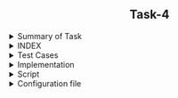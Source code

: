 <h2 align="center">Task-4</h2>

<details>
  <summary> Summary of Task </summary>
  <ul>
    <br>
    <li> Create a testScript to analyse reliability of the Evaluation script .</li>
  </ul>
</details>

<details>
<summary> INDEX </summary>
  <ul>
    <br>
    <li> Test cases</li>
    <li> Implementation </li>
    <li> script </li>
    <li> Configuration file </>
      <li> log file </>
    <li> Conclusion  </li>
  </ul>
  </details>
  
<details>
  <summary> Test Cases </summary>
  
|S.NO|Test Cases|Test Case Description|Expected Result|Test Status|
|:----:|:-----:|:-----:|:-----:|:-----:|
|1|**Published Url** |Spread sheet link published by using publish to web option from file of spreadsheet and select the .csv format |Url should be published|**PASS** |
|2|**The path of commands  is declared in Variable** |I declared the path of commands in variables in the configuration file which i used in the script file. |Path of command should be declare in the variable |**PASS**|
|3|**Google spread sheet downloaded in CSV format** |I used wget with -q option with url of the google spread sheet to download in csv format -q option is used for silently downloaded <br/> I used this $WGET $WGETOPT1 $MYURL01 and $MYURL02 the value of these variable extracting from the configuration file |Google spreadsheet in csv format should be downloaded |**PASS** |
|4|**Rename downloaded files**|Renamed  files by using mv command  <br/> I used this $MV $OLDFILENAME1 $NEWFILENAME1  the value of these variable extract from the configuration file |Files should be renamed|**PASS** |
|5 |**DISPLAY THE OUTPUT using configuration file** | I used the source of configuration file in the script and run the script  <br/> I used  this to extract the required column (awk -F "," '{print "Name :",$name1, "\n", "Sum :",$average1* z "\n", "Average :",$average1, "\n"}') |Script should be run and display the output |**PASS** |
|6 |**Adding the column in the spreadsheet** |Add the column in the spreadsheet and gives the word to all students |Output should be updated |**PASS** |
|7 |**Adding the row in the spreadsheet** |Add the row in the spreadsheet and gives the word in all the columns |Output should be updated |**PASS** |
|8 |**Compair test script** |Using diff command comapred the both file and got result|Script should be run and display the output |**pass** |
  
</details>


<details>
  <summary> Implementation </summary>
  
In this script, first of all I copied the spreadsheet link to csv link through web publish option. After that I downloaded the link to the spreadsheet with the wget command and rename the download file with the mv command. Then I got the required output from awk command. after that i used diff command in my test script and compare the both files and got the required output.
  
 </details>
 
 <details>
  <summary> Script </summary>
  
#!/bin/bash

  PWD=`/usr/bin/pwd`

  #Here we given the path of configuration file using source command

  source $PWD/mytask2conf.conf

  #========================================================================================================================================================

  #function  genratelog()

  #{ if [[ $? -ne 0 ]];                                                                   #HERE FUCTIONS IS USED TO CHECK THE WORKING OF COMMANDS IF

  #then                                                                            #ANY COMMAND GOT ANY ERROR OR SOMETHING THE FUNTION WILL
 
  #$ECHO "COMMAND ERROR $1" >>$log                                                      #STOP THE SCRIPT IMMEDIATELY AND AFTER THAT THE LOG

  #exit 1                                                                                        #FOR THAT PERTICULAR COMMAND WILL BE SAVED IN

  #else $ECHO $DATE $1                                                                    #LOG FILE


  #fi }

  #=========================================================================================================================================================

  #source /home/pradeep/task/scriptconfig.conf

  #if condition is true then print error in sheet otherwise go to the else.

  if [ $MYURL01 = $0 ]

then

$ECHO "This error for sheet1"

else

#$ECHO "==================First sheet output==================="

  $ECHO "==================First sheet output==================="  > $DATADIR1


#Here wget command is used to download spreadsheet 1 with the help of url

  $ECHO "$(date) downloading sheet 1" >> "$log"

$WGET $WGETOPT1 $MYURL01

#genratelog

  $ECHO "$(date) sheet1 downloaded succesfully" >> "$log"

  #$ECHO "$(date) [wget command] download the csv file using wget command $WGET $WGETOPT1 $MYURL01" >> "$log"  #Collect logs in log file


  #Here mv command is used to rename the file

  $MV $OLDFILENAME1 $NEWFILENAME1

  $CP $NEWFILENAME1 $DATADIR

  #genratelog

  $ECHO "$(date) [mv command] It rename the downloaded file using mv command $MV $OLDFILENAME1 $NEWFILENAME1" >> "$log"  #Collect logs in log file


  #Here the exact column  Intern Name is found.

  #Here $CAT is used to show the contents of a file.

  #GREP is used to find the row with a specific name.

  #-i is used to find letters whether the letter is in upercase or in lowercase.

  #Here tr command is used to translate and delete characters.

  #Here wc -c command is used to count commas.

  #The below command  shows the total number of commas.

  COUNT1=$($CAT $NEWFILENAME1 | $GREP $GREPOPT1 $NAMECOL | $AWK -F "$INTERNCOL" '{print $1}'|$TR $TROPT1 , | $WC $WCOPT1)

  #genratelog

  $ECHO "$(date) [count commas] count the no of commas before the Intern name $COUNT1" >> "$log"  #Collect logs in log file

#ADD1 is used to add 1 to the total number of commas.

  ADD1=1

  #genratelog

  $ECHO "$(date) [add 1 in the previous result of commas] $ADD1" >> "$log"  #Collect logs in log file

#PLUS1 is used to get the exact column no.

  PLUS1=$((COUNT1+ADD1))

  #genratelog

  $ECHO "$(date)  [total commas for extract the Intern name column ] $PLUS1" >> "$log"  #Collect logs in log file

$ECHO "Afetr adding 1 total commas before Intern Name column $PLUS1"

#Here the exact column Average is found.

  #Here $CAT is used to show the contents of a file.

  #GREP is used to find the row with a specific name.

  #-i is used to find letters whether the letter is in upercase or in lowercase.
  

  #Here tr command is used to translate and delete characters.

  #Here wc -c command is used to count commas.

  #The below command shows the total number of commas.

  COUNT2=$($CAT $NEWFILENAME1 | $GREP $GREPOPT1 $avgcolumn | $AWK $AWKOPT1 "$AVGCOLUMN" '{print $1}'|$TR $TROPT1 , | $WC $WCOPT1)

  #genratelog

  $ECHO "$(date) [count commas] count the no of commas before the Average $COUNT2" >> "$log"  #Collect logs in log file

#ADD2 is used to add 1 to the total number of commas.

  ADD2=1

  #genratelog

  $ECHO "$(date) [add 1 in the total no of commas before average column to get the exact average column] $ADD2" >> "$log"  #Collect logs in log file

#PLUS2 is used to get the exact column no.

  PLUS2=$((COUNT2+ADD2))

  #genratelog

  $ECHO "$(date) [commas for extract the average column] $PLUS2" >> "$log"  #Collect logs in log file

$ECHO "After adding 1 total commas before Average column $PLUS2"

  ###########################

  $ECHO "Without adding 1 total commas before Intern Name $COUNT1"

  $ECHO "Without adding 1 total commas before Average $COUNT2"

  AUTOMUL=$((COUNT2-COUNT1))

  $ECHO "diffrence of Intern name and Average$AUTOMUL"

  VAL1=1

  ACTVAL=$((AUTOMUL-VAL1))

  $ECHO "pls multiply by this numbere=$ACTVAL"

  ###########################

  #========================================================================================================================#

  #Here $ cat is used to show the contents of a file.

  #$TAIL -n + 4 is used to not show the beginning 4 line of the file.

  #$AWK is used to extract the required column and print the Name Sum and Average.

  #Extracting value from average1 $ PLUS1

  #extracting value from name1 $ PLUS2

  #Extracting value from x $ value1

  $CAT $NEWFILENAME1 | $TAIL -n+4 | awk -F "," '{print "Name : ",$name1, "\n", "Sum : ",$average1*z, "\n", "Avg : ",$average1, "\n"}' name1=$PLUS1 average1=$PLUS2 z=$ACTVAL >> 
  $DATADIR1

  #output1=`$CAT $NEWFILENAME1 | $TAIL -n+4 | awk -F "," '{print "Name : ",$name1, "\n", "Sum : ",$average1*z, "\n", "Avg : ",$average1, "\n"}' name1=$PLUS1 average1=$PLUS2 
  z=$ACTVAL`

  #genratelog

  #$ECHO "$output1" >> $DATADIR1

  #$ECHO "$(date) [output for sheet 1] successfully print sheet1 the required output" >> "$log"  #Collect logs in log file

  fi
  
#diff -y /home/pradeep/mytask1/datafile23/output11.txt /home/pradeep/mytask2/datafile24/output20.txt

  $DIFF -y $OLD_DATA_FILE_PATH1 $NEW_DATA_FILE_PATH1
  
#genratelog

  $ECHO "$(date) [output for diffrence sheet 1] successfully diffrence showing  sheet1 the required output" >> "$log"  #Collect logs in log file

  if [[ $? -eq 0 ]];

  then
 
  echo "=======================Pass match found========================="

  else

  echo "=====================Fail match not found========================"

  fi

###############################################################################################################################################################

  ##############################################################################################################################################################

  if [ $MYURL02 = $0 ]

then

$ECHO "This error for sheet2"

else

#$ECHO "==================Second sheet output==================="

  $ECHO "==================Second sheet output===================" > $DATADIR2

#Here wget command is used to download spreadsheet 1 with the help of url

  $WGET $WGETOPT1 $MYURL02

  #genratelog

  $ECHO "$(date) [wget command] download the csv file using wget command $WGET $WGETOPT1 $MYURL02" >> "$log" #Collect logs in log file

#Here mv command is used to rename the file

  $MV $OLDFILENAME2 $NEWFILENAME2

  $CP $NEWFILENAME2 $DATADIR

  #genratelog

  $ECHO "$(date) [mv command] download sheet2 csv file using mv command $MV $OLDFILENAME2 $NEWFILENAME2" >> "$log"  #Collect logs in log file

#Here the exact column  Intern Name is found.

  #Here $CAT is used to show the contents of a file.

  #GREP is used to find the row with a specific name.

  #-i is used to find letters whether the letter is in upercase or in lowercase.

  #Here tr command is used to translate and delete characters.

  #Here wc -c command is used to count commas.

  #The below command shows the total number of commas.

  COUNT11=$($CAT $NEWFILENAME2 | $GREP $GREPOPT1 $NAMECOL | $AWK $AWKOPT1 "Intern Name" '{print $1}'|$TR $TROPT1 , | $WC $WCOPT1)

  #genratelog

  $ECHO "$(date) [count comma for intername] count the no of commas before the Intern name $COUNT11" >> "$log"  #Collect logs in log file


  #ADD11 is used to add 1 to the total number of commas.

  ADD11=1

  #genratelog

  $ECHO "$(date) [add 1 in the total no of commas before Intern name column to get the exact Intern name column] $ADD11" >> "$log"

#PLUS11 is used to get the exact column no.

  PLUS11=$((COUNT11+ADD11))

  #genratelog

  $ECHO "$(date)  [total commas for intername] download sheet2 csv file using this command $PLUS11" >> "$log"  #Collect logs in log file

$ECHO "Afetr adding 1 total commas before Intern Name column $PLUS11"

#Here the exact column Average is found.

  #Here $CAT is used to show the contents of a file.

  #GREP is used to find the row with a specific name.

  #-i is used to find letters whether the letter is in upercase or in lowercase.

  #Here tr command is used to translate and delete characters.

  #Here wc -c command is used to count commas.

  #The below commands shows the total number of commas.

  COUNT22=$($CAT $NEWFILENAME2 | $GREP $GREPOPT1 $avgcolumn | $AWK $AWKOPT1 "$AVGCOLUMN" '{print $1}'|$TR $TROPT1 , | $WC $WCOPT1)

  #genratelog

  $ECHO "$(date) [count commas] count the no of commas before the Average $COUNT22" >> "$log"  #Collect logs in log file

#ADD22 is used to add 1 to the total number of commas.

  ADD22=1

#$ECHO "$(date) [add 1 for Average] download sheet2 csv file using this command $ADD22" >> "$log"  #Collect logs in log file

#PLUS22 is used to get the exact column no.

  PLUS22=$((COUNT22+ADD22))

  #genratelog

  $ECHO "$(date) [commas for extract the average column] $PLUS22" >> "$log"  #Collect logs in log file

$ECHO "After adding 1 total commas before Average column $PLUS22"

#========================================================================================================================#

$ECHO "Without adding 1 total commas before Intern Name $COUNT11"

  $ECHO "Without adding 1 total commas before Average $COUNT22"

  AUTOMUL1=$((COUNT22-COUNT11))

  $ECHO "diffrence of Intern name and Average$AUTOMUL1"

  VAL2=1

  ACTVAL1=$((AUTOMUL1-VAL2))

  $ECHO "pls multiply by this numbere=$ACTVAL1"

#========================================================================================================================#

#Here $ cat is used to show the contents of a file.

  #$TAIL -n + 4 is used to not show the beginning 4 line of the file.

  #$AWK is used to extract the required column and print the Name Sum and Average.

  #Extracting value from average1 $ PLUS11

  #extracting value from name1 $ PLUS22

  #Extracting value from x $ value2

  $CAT $NEWFILENAME2 | $TAIL -n+4 | awk -F "," '{print "Name : ",$name1, "\n", "SUM : ",$average1*s, "\n", "Avg : ",$average1, "\n"}' name1=$PLUS11 average1=$PLUS22 s=$ACTVAL1 >> $DATADIR2

  #output2=`$CAT $NEWFILENAME2 | $TAIL -n+4 | awk -F "," '{print "Name : ",$name1, "\n", "SUM : ",$average1*s, "\n", "Avg : ",$average1, "\n"}' name1=$PLUS11 average1=$PLUS22 s=$ACTVAL1`

  #$ECHO "$output2" >> $DATADIR2


  #$ECHO "$(date) [output for sheet 2] successfully print sheet2 the required output" >> "$log"  #Collect logs in log file

fi

#diff -y /home/pradeep/mytask1/datafile23/output12.txt /home/pradeep/mytask2/datafile24/output21.txt

  $DIFF -y $OLD_DATA_FILE_PATH2 $NEW_DATA_FILE_PATH2

  #genratelog

  $ECHO "$(date) [output for diffrence sheet 2] successfully diffrence showing  sheet2 the required output" >> "$log"  #Collect logs in log file

  if [[ $? -eq 0 ]];

  then
 
  echo "===============Pass match found================="

  else

  echo "==============Fail match not found==============="

  fi

  
 </details>
 
 
 <details>
  <summary> Configuration file </summary>
  
  #This is the main configuration file of script

#============================================================

#Variable declaration of command path which used in script

#wget command is a Linux command line utility that helps us to download the files from the web.

  WGET=/usr/bin/wget

  #echo command in linux is used to display line of text/stringon terminal.

  ECHO=/usr/bin/echo

  #mv command renames a file or folder and moves a group of files to a different directory

  MV=/usr/bin/mv

  #cat command allows us to create single or multiple files, view contain of file, concatenate files and redirect output in terminal or files.

  CAT=/usr/bin:/cat

  #awk command searches files for text containing a pattern. When a line or text matches, awk performs a specific action on that line/text.

  AWK=/usr/bin/awk

  #tail commandprint the last N number of data of the given input.

  TAIL=/usr/bin/tail

  #tr is a command for translating or deleting characters.

  TR=/usr/bin/tr

  #The grep command in unix or linux system is used to print the lines that match a given pattern.

  GREP=/usr/bin/grep

  #wc Command in Linux Count Number of Lines, Words, and Character.

  WC=/usr/bin/wc

  #pwd command prints the path of the working directory

  PWD=/usr/bin/pwdi

  #cp command is used to copy files or group of files or directory.

  CP=/usr/bin/cp

  #date command is used to display the system date and time.

  DATE=/usr/bin/date

  #=/usr/bin/

  DIFF=/usr/bin/diff

  #====================================================================================================================================================

  #wget command option

  #The download output is not visible so -q is used

  WGETOPT1=-q

  #====================================================================================================================================================

  #tr command option

  #-cd option used for delete the character.

  TROPT1=-cd

  #===================================================================================================================================================

  #wc command option

  #-c is used ko count the character

  WCOPT1=-c

  #===================================================================================================================================================

  #grep command option

  #-i option used for displays both uppercase and lowercase results.

  GREPOPT1=-i

  #===================================================================================================================================================

  #awk command option

  #-F used for the input field separator.

  AWKOPT1=-F

  #===================================================================================================================================================

  #here url used to download the spreadsheet in the format CSV

  #Below url01 for download the spreadsheet 1

  MYURL01=https://docs.google.com/spreadsheets/d/e/2PACX-1vS9pmOTPTCVI3XdmGtzetXIm9YVD2cnLDXAkBviswsYAifm9d9dq_iKfPFaHOMpL9oxtSJBh-u9R5CW/pub?output=csv


  #====================================================================================================================================================

  #Below url02 for download the spreadsheet 2

  MYURL02=https://docs.google.com/spreadsheets/d/e/2PACX-1vSEjogtwoNCCLzmjLHSegdJXH-icphTYJfzpAGC7WYOBPqgkwXNgcC3HQGpfU4tP-Jf8KUTVOHBloX6/pub?output=csv

  #=====================================================================================================================================================

  #Rename the downloaded file 1

  #OLDFILENAME1=/home/pradeep/Task-3/datafile/pub?output=csv

  OLDFILENAME1=/home/pradeep/mytask2/pub?output=csv

  #NEWFILENAME1=/home/pradeep/Task-3/datafile/sheet1.csv

  NEWFILENAME1=/home/pradeep/mytask2/sheet1.csv

  #=====================================================================================================================================================

  #Rename the downloaded file 2

  OLDFILENAME2=/home/pradeep/mytask2/pub?output=csv

  NEWFILENAME2=/home/pradeep/mytask2/sheet2.csv

  #====================================================================================================================================================

  #Column of spreadsheet

  AVGCOLUMN=Average

  avgcolumn=average

  #namecolumn=name

  #=================================================================================================================================================

  #Extra column

  NAMECOL=Name

  INTERNCOL=Intern

  SUMCOL=Sum

  AVGCOL=Avg

  #==================================================================================================================================================

  #log file of script

  log=/home/pradeep/mytask2/mytask2.log

  #==================================================================================================================================================

  #directory for datafile

  DATADIR=/home/pradeep/mytask2/datafile24

  DATADIR1=/home/pradeep/mytask2/datafile24/output20.txt

  DATADIR2=/home/pradeep/mytask2/datafile24/output21.txt

  #==================================================================================================================================================

  OLD_DATA_FILE_PATH1=/home/pradeep/mytask1/datafile23/output11.txt

  OLD_DATA_FILE_PATH2=/home/pradeep/mytask1/datafile23/output12.txt

  NEW_DATA_FILE_PATH1=/home/pradeep/mytask2/datafile24/output20.txt

  NEW_DATA_FILE_PATH2=/home/pradeep/mytask2/datafile24/output21.txt

#==================================================================================================================================================

  
  <details>
    
  <summary> log file </summary>
 
    Mon May 24 02:14:10 IST 2021 DOWNLOADING SHEET 1
Mon May 24 02:14:12 IST 2021SHEET1 DOWNLOADED SUCCESSFULLY
Mon May 24 02:26:46 IST 2021 downloading sheet 1
Mon May 24 02:26:53 IST 2021 sheet1 downloaded succesfully
Mon May 24 02:26:53 IST 2021 [mv command] It rename the downloaded file using mv command /usr/bin/mv /home/pradeep/mytask2/pub?output=csv /home/pradeep/mytask2/sheet1.csv
Mon May 24 02:26:53 IST 2021 [count commas] count the no of commas before the Intern name 1
Mon May 24 02:26:53 IST 2021 [add 1 in the previous result of commas] 1
Mon May 24 02:26:53 IST 2021  [total commas for extract the Intern name column ] 2
Mon May 24 02:26:53 IST 2021 [count commas] count the no of commas before the Average 10
Mon May 24 02:26:53 IST 2021 [add 1 in the total no of commas before average column to get the exact average column] 1
Mon May 24 02:26:53 IST 2021 [commas for extract the average column] 11
Mon May 24 02:26:53 IST 2021 [output for diffrence sheet 1] successfully diffrence showing  sheet1 the required output
Mon May 24 02:26:56 IST 2021 [wget command] download the csv file using wget command /usr/bin/wget -q https://docs.google.com/spreadsheets/d/e/2PACX-1vSEjogtwoNCCLzmjLHSegdJXH-icphTYJfzpAGC7WYOBPqgkwXNgcC3HQGpfU4tP-Jf8KUTVOHBloX6/pub?output=csv
Mon May 24 02:26:56 IST 2021 [mv command] download sheet2 csv file using mv command /usr/bin/mv /home/pradeep/mytask2/pub?output=csv /home/pradeep/mytask2/sheet2.csv
Mon May 24 02:26:56 IST 2021 [count comma for intername] count the no of commas before the Intern name 1
Mon May 24 02:26:56 IST 2021 [add 1 in the total no of commas before Intern name column to get the exact Intern name column] 1
Mon May 24 02:26:56 IST 2021  [total commas for intername] download sheet2 csv file using this command 2
Mon May 24 02:26:56 IST 2021 [count commas] count the no of commas before the Average 10
Mon May 24 02:26:56 IST 2021 [commas for extract the average column] 11
Mon May 24 02:26:56 IST 2021 [output for diffrence sheet 2] successfully diffrence showing  sheet2 the required output
Mon May 24 02:29:58 IST 2021 downloading sheet 1
Mon May 24 02:30:05 IST 2021 sheet1 downloaded succesfully
Mon May 24 02:30:05 IST 2021 [mv command] It rename the downloaded file using mv command /usr/bin/mv /home/pradeep/mytask2/pub?output=csv /home/pradeep/mytask2/sheet1.csv
Mon May 24 02:30:05 IST 2021 [count commas] count the no of commas before the Intern name 1
Mon May 24 02:30:05 IST 2021 [add 1 in the previous result of commas] 1
Mon May 24 02:30:05 IST 2021  [total commas for extract the Intern name column ] 2
Mon May 24 02:30:05 IST 2021 [count commas] count the no of commas before the Average 10
Mon May 24 02:30:05 IST 2021 [add 1 in the total no of commas before average column to get the exact average column] 1
Mon May 24 02:30:05 IST 2021 [commas for extract the average column] 11
Mon May 24 02:30:05 IST 2021 [output for diffrence sheet 1] successfully diffrence showing  sheet1 the required output
Mon May 24 02:30:07 IST 2021 [wget command] download the csv file using wget command /usr/bin/wget -q https://docs.google.com/spreadsheets/d/e/2PACX-1vSEjogtwoNCCLzmjLHSegdJXH-icphTYJfzpAGC7WYOBPqgkwXNgcC3HQGpfU4tP-Jf8KUTVOHBloX6/pub?output=csv
Mon May 24 02:30:07 IST 2021 [mv command] download sheet2 csv file using mv command /usr/bin/mv /home/pradeep/mytask2/pub?output=csv /home/pradeep/mytask2/sheet2.csv
Mon May 24 02:30:07 IST 2021 [count comma for intername] count the no of commas before the Intern name 1
Mon May 24 02:30:07 IST 2021 [add 1 in the total no of commas before Intern name column to get the exact Intern name column] 1
Mon May 24 02:30:07 IST 2021  [total commas for intername] download sheet2 csv file using this command 2
Mon May 24 02:30:07 IST 2021 [count commas] count the no of commas before the Average 10
Mon May 24 02:30:07 IST 2021 [commas for extract the average column] 11
Mon May 24 02:30:07 IST 2021 [output for diffrence sheet 2] successfully diffrence showing  sheet2 the required output
Mon May 24 03:00:56 IST 2021 downloading sheet 1
Mon May 24 03:00:59 IST 2021 sheet1 downloaded succesfully
Mon May 24 03:00:59 IST 2021 [mv command] It rename the downloaded file using mv command /usr/bin/mv /home/pradeep/mytask2/pub?output=csv /home/pradeep/mytask2/sheet1.csv
Mon May 24 03:00:59 IST 2021 [count commas] count the no of commas before the Intern name 1
Mon May 24 03:00:59 IST 2021 [add 1 in the previous result of commas] 1
Mon May 24 03:00:59 IST 2021  [total commas for extract the Intern name column ] 2
Mon May 24 03:00:59 IST 2021 [count commas] count the no of commas before the Average 10
Mon May 24 03:00:59 IST 2021 [add 1 in the total no of commas before average column to get the exact average column] 1
Mon May 24 03:00:59 IST 2021 [commas for extract the average column] 11
Mon May 24 03:00:59 IST 2021 [output for diffrence sheet 1] successfully diffrence showing  sheet1 the required output
Mon May 24 03:01:02 IST 2021 [wget command] download the csv file using wget command /usr/bin/wget -q https://docs.google.com/spreadsheets/d/e/2PACX-1vSEjogtwoNCCLzmjLHSegdJXH-icphTYJfzpAGC7WYOBPqgkwXNgcC3HQGpfU4tP-Jf8KUTVOHBloX6/pub?output=csv
Mon May 24 03:01:02 IST 2021 [mv command] download sheet2 csv file using mv command /usr/bin/mv /home/pradeep/mytask2/pub?output=csv /home/pradeep/mytask2/sheet2.csv
Mon May 24 03:01:02 IST 2021 [count comma for intername] count the no of commas before the Intern name 1
Mon May 24 03:01:02 IST 2021 [add 1 in the total no of commas before Intern name column to get the exact Intern name column] 1
Mon May 24 03:01:02 IST 2021  [total commas for intername] download sheet2 csv file using this command 2
Mon May 24 03:01:02 IST 2021 [count commas] count the no of commas before the Average 10
Mon May 24 03:01:02 IST 2021 [commas for extract the average column] 11
Mon May 24 03:01:02 IST 2021 [output for diffrence sheet 2] successfully diffrence showing  sheet2 the required output
  
  </details>
  
 
 <details>
  <summary> Conclusion </summary>
  
  I would like to share my experience while doing this work. The given script is doing its job correctly.
  
  </details>
